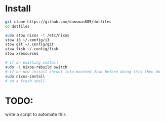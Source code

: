 # Install
```bash
git clone https://github.com/dansman805/dotfiles
cd dotfiles

sudo stow nixos -t /etc/nixos
stow i3 ~/.config/i3
stow git ~/.config/git
stow fish ~/.config/fish
stow xresources

# if on existing install
sudo -i nixos-rebuild switch
# if on new install chroot into mounted disk before doing this then do 
sudo nixos-install
# on a fresh shell
```

# TODO:
write a script to automate this
